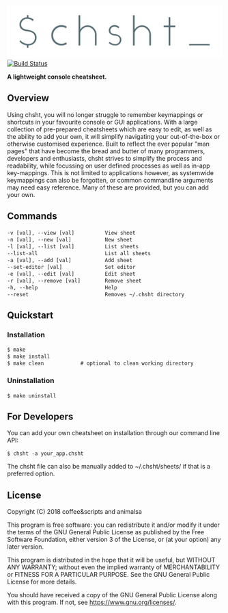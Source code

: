 
![logo](https://raw.githubusercontent.com/coffeeandscripts/chsht/master/logo.png "logo")
[![Build Status](https://travis-ci.com/coffeeandscripts/chsht.svg?token=dH3y9JqosoN1ssy6bA33&branch=master)](https://travis-ci.com/coffeeandscripts/chsht)

**A lightweight console cheatsheet.**

## Overview
Using chsht, you will no longer struggle to remember keymappings or shortcuts in your favourite console or GUI applications. With a large collection of pre-prepared cheatsheets which are easy to edit, as well as the ability to add your own, it will simplify navigating your out-of-the-box or otherwise customised experience. Built to reflect the ever popular "man pages" that have become the bread and butter of many programmers, developers and enthusiasts, chsht strives to simplify the process and readability, while focussing on user defined processes as well as in-app key-mappings. This is not limited to applications however, as systemwide keymappings can also be forgotten, or common commandline arguments may need easy reference. Many of these are provided, but you can add your own.

## Commands
~~~
-v [val], --view [val]          View sheet
-n [val], --new [val]           New sheet
-l [val], --list [val]          List sheets
--list-all                      List all sheets
-a [val], --add [val]           Add sheet
--set-editor [val]              Set editor
-e [val], --edit [val]          Edit sheet
-r [val], --remove [val]        Remove sheet
-h, --help                      Help
--reset                         Removes ~/.chsht directory
~~~

## Quickstart
### Installation
~~~
$ make
$ make install
$ make clean            # optional to clean working directory
~~~

### Uninstallation
~~~
$ make uninstall
~~~

## For Developers

You can add your own cheatsheet on installation through our command line API:

~~~
$ chsht -a your_app.chsht
~~~

The chsht file can also be manually added to ~/.chsht/sheets/ if that is a preferred option.

## License
Copyright (C) 2018 coffee&scripts and animalsa

This program is free software: you can redistribute it and/or modify it under the terms of the GNU General Public License as published by the Free Software Foundation, either version 3 of the License, or (at your option) any later version.

This program is distributed in the hope that it will be useful, but WITHOUT ANY WARRANTY; without even the implied warranty of MERCHANTABILITY or FITNESS FOR A PARTICULAR PURPOSE.  See the GNU General Public License for more details.

You should have received a copy of the GNU General Public License along with this program.  If not, see <https://www.gnu.org/licenses/>.

